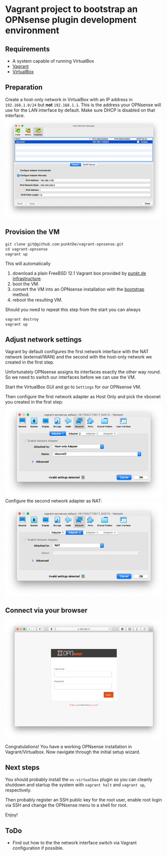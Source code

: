 Vagrant project to bootstrap an OPNsense plugin development environment
=======================================================================

Requirements
------------
* A system capable of running VirtualBox
* [Vagrant](https://www.vagrantup.com)
* [VirtualBox](https://www.virtualbox.org)

Preparation
-----------
Create a host-only network in VirtualBox with an IP address in `192.168.1.0/24`
but **not** `192.168.1.1`. This is the address your OPNsense will use for the LAN
interface by default. Make sure DHCP is disabled on that interface.
![Host Network Manager](img/vboxnet-settings.png)

Provision the VM
----------------
````
git clone git@github.com:punktDe/vagrant-opnsense.git
cd vagrant-opnsense
vagrant up
````
This will automatically
1. download a plain FreeBSD 12.1 Vagrant box provided by [punkt.de infrastructure](https://infrastructure.punkt.de/).
2. boot the VM.
3. convert the VM into an OPNsense installation with the [bootstrap](https://github.com/opnsense/update/) method.
4. reboot the resulting VM.

Should you need to repeat this step from the start you can always
```
vagrant destroy
vagrant up
```

Adjust network settings
-----------------------
Vagrant by default configures the first network interface with the NAT network (external/WAN)
and the second with the host-only network we created in the first step.

Unfortunately OPNsense assigns its interfaces exactly the other way round.
So we need to switch our interfaces before we can use the VM.

Start the VirtualBox GUI and go to `Settings` for our OPNsense VM.

Then configure the first network adapter as Host Only and pick the vboxnet you created
in the first step:
![Adapter 1 Settings](img/adapter-1.png)
Configure the second network adapter as NAT:
![Adapter 2 Settings](img/adapter-2.png)

Connect via your browser
------------------------
![Browser](img/browser.png)

Congratulations! You have a working OPNsense installation in Vagrant/Virtualbox.
Now navigate through the initial setup wizard.

Next steps
----------
You should probably install the `os-virtualbox` plugin so you can cleanly shutdown and startup
the system with `vagrant halt` and `vagrant up`, respectively.

Then probably register an SSH public key for the root user, enable root login via SSH and
change the OPNsense menu to a shell for root.

Enjoy!

ToDo
----
* Find out how to the the network interface switch via Vagrant configuration if possible.

